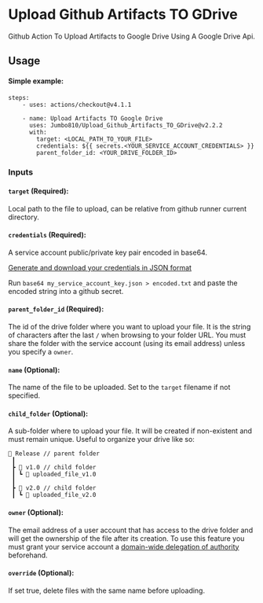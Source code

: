 # Upload Github Artifacts TO GDrive
Github Action To Upload Artifacts to Google Drive Using A Google Drive Api.

## Usage
#### Simple example:
```
steps:
    - uses: actions/checkout@v4.1.1

    - name: Upload Artifacts TO Google Drive
      uses: Jumbo810/Upload_Github_Artifacts_TO_GDrive@v2.2.2
      with:
        target: <LOCAL_PATH_TO_YOUR_FILE>
        credentials: ${{ secrets.<YOUR_SERVICE_ACCOUNT_CREDENTIALS> }}
        parent_folder_id: <YOUR_DRIVE_FOLDER_ID>
```

### Inputs
#### `target` (Required):
Local path to the file to upload, can be relative from github runner current directory.

#### `credentials` (Required):
A service account public/private key pair encoded in base64.

[Generate and download your credentials in JSON format](https://cloud.google.com/iam/docs/creating-managing-service-account-keys#creating_service_account_keys)

Run `base64 my_service_account_key.json > encoded.txt` and paste the encoded string into a github secret.

#### `parent_folder_id` (Required):
The id of the drive folder where you want to upload your file. It is the string of characters after the last `/` when browsing to your folder URL. You must share the folder with the service account (using its email address) unless you specify a `owner`.

#### `name` (Optional):
The name of the file to be uploaded. Set to the `target` filename if not specified.

#### `child_folder` (Optional):
A sub-folder where to upload your file. It will be created if non-existent and must remain unique. Useful to organize your drive like so:

```
📂 Release // parent folder
 ┃
 ┣ 📂 v1.0 // child folder
 ┃ ┗ 📜 uploaded_file_v1.0
 ┃
 ┣ 📂 v2.0 // child folder
 ┃ ┗ 📜 uploaded_file_v2.0
```

#### `owner` (Optional):
The email address of a user account that has access to the drive folder and will get the ownership of the file after its creation. To use this feature you must grant your service account a [domain-wide delegation of authority](https://developers.google.com/admin-sdk/directory/v1/guides/delegation) beforehand.


#### `override` (Optional):
If set true, delete files with the same name before uploading.
